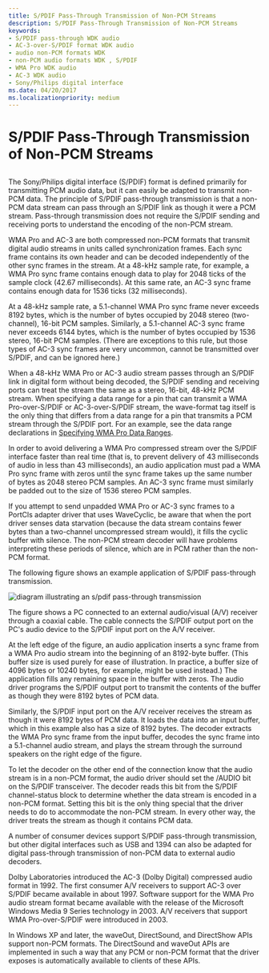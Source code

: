 ```yaml
---
title: S/PDIF Pass-Through Transmission of Non-PCM Streams
description: S/PDIF Pass-Through Transmission of Non-PCM Streams
keywords:
- S/PDIF pass-through WDK audio
- AC-3-over-S/PDIF format WDK audio
- audio non-PCM formats WDK
- non-PCM audio formats WDK , S/PDIF
- WMA Pro WDK audio
- AC-3 WDK audio
- Sony/Philips digital interface
ms.date: 04/20/2017
ms.localizationpriority: medium
---
```


# S/PDIF Pass-Through Transmission of Non-PCM Streams


## <span id="s_pdif_pass_through_transmission_of_non_pcm_streams"></span><span id="S_PDIF_PASS_THROUGH_TRANSMISSION_OF_NON_PCM_STREAMS"></span>


The Sony/Philips digital interface (S/PDIF) format is defined primarily for transmitting PCM audio data, but it can easily be adapted to transmit non-PCM data. The principle of S/PDIF pass-through transmission is that a non-PCM data stream can pass through an S/PDIF link as though it were a PCM stream. Pass-through transmission does not require the S/PDIF sending and receiving ports to understand the encoding of the non-PCM stream.

WMA Pro and AC-3 are both compressed non-PCM formats that transmit digital audio streams in units called synchronization frames. Each sync frame contains its own header and can be decoded independently of the other sync frames in the stream. At a 48-kHz sample rate, for example, a WMA Pro sync frame contains enough data to play for 2048 ticks of the sample clock (42.67 milliseconds). At this same rate, an AC-3 sync frame contains enough data for 1536 ticks (32 milliseconds).

At a 48-kHz sample rate, a 5.1-channel WMA Pro sync frame never exceeds 8192 bytes, which is the number of bytes occupied by 2048 stereo (two-channel), 16-bit PCM samples. Similarly, a 5.1-channel AC-3 sync frame never exceeds 6144 bytes, which is the number of bytes occupied by 1536 stereo, 16-bit PCM samples. (There are exceptions to this rule, but those types of AC-3 sync frames are very uncommon, cannot be transmitted over S/PDIF, and can be ignored here.)

When a 48-kHz WMA Pro or AC-3 audio stream passes through an S/PDIF link in digital form without being decoded, the S/PDIF sending and receiving ports can treat the stream the same as a stereo, 16-bit, 48-kHz PCM stream. When specifying a data range for a pin that can transmit a WMA Pro-over-S/PDIF or AC-3-over-S/PDIF stream, the wave-format tag itself is the only thing that differs from a data range for a pin that transmits a PCM stream through the S/PDIF port. For an example, see the data range declarations in [Specifying WMA Pro Data Ranges](specifying-wma-pro-data-ranges.md).

In order to avoid delivering a WMA Pro compressed stream over the S/PDIF interface faster than real time (that is, to prevent delivery of 43 milliseconds of audio in less than 43 milliseconds), an audio application must pad a WMA Pro sync frame with zeros until the sync frame takes up the same number of bytes as 2048 stereo PCM samples. An AC-3 sync frame must similarly be padded out to the size of 1536 stereo PCM samples.

If you attempt to send unpadded WMA Pro or AC-3 sync frames to a PortCls adapter driver that uses WaveCyclic, be aware that when the port driver senses data starvation (because the data stream contains fewer bytes than a two-channel uncompressed stream would), it fills the cyclic buffer with silence. The non-PCM stream decoder will have problems interpreting these periods of silence, which are in PCM rather than the non-PCM format.

The following figure shows an example application of S/PDIF pass-through transmission.

![diagram illustrating an s/pdif pass-through transmission](images/passthru.png)

The figure shows a PC connected to an external audio/visual (A/V) receiver through a coaxial cable. The cable connects the S/PDIF output port on the PC's audio device to the S/PDIF input port on the A/V receiver.

At the left edge of the figure, an audio application inserts a sync frame from a WMA Pro audio stream into the beginning of an 8192-byte buffer. (This buffer size is used purely for ease of illustration. In practice, a buffer size of 4096 bytes or 10240 bytes, for example, might be used instead.) The application fills any remaining space in the buffer with zeros. The audio driver programs the S/PDIF output port to transmit the contents of the buffer as though they were 8192 bytes of PCM data.

Similarly, the S/PDIF input port on the A/V receiver receives the stream as though it were 8192 bytes of PCM data. It loads the data into an input buffer, which in this example also has a size of 8192 bytes. The decoder extracts the WMA Pro sync frame from the input buffer, decodes the sync frame into a 5.1-channel audio stream, and plays the stream through the surround speakers on the right edge of the figure.

To let the decoder on the other end of the connection know that the audio stream is in a non-PCM format, the audio driver should set the /AUDIO bit on the S/PDIF transceiver. The decoder reads this bit from the S/PDIF channel-status block to determine whether the data stream is encoded in a non-PCM format. Setting this bit is the only thing special that the driver needs to do to accommodate the non-PCM stream. In every other way, the driver treats the stream as though it contains PCM data.

A number of consumer devices support S/PDIF pass-through transmission, but other digital interfaces such as USB and 1394 can also be adapted for digital pass-through transmission of non-PCM data to external audio decoders.

Dolby Laboratories introduced the AC-3 (Dolby Digital) compressed audio format in 1992. The first consumer A/V receivers to support AC-3 over S/PDIF became available in about 1997. Software support for the WMA Pro audio stream format became available with the release of the Microsoft Windows Media 9 Series technology in 2003. A/V receivers that support WMA Pro-over-S/PDIF were introduced in 2003.

In Windows XP and later, the waveOut, DirectSound, and DirectShow APIs support non-PCM formats. The DirectSound and waveOut APIs are implemented in such a way that any PCM or non-PCM format that the driver exposes is automatically available to clients of these APIs.

 

 




